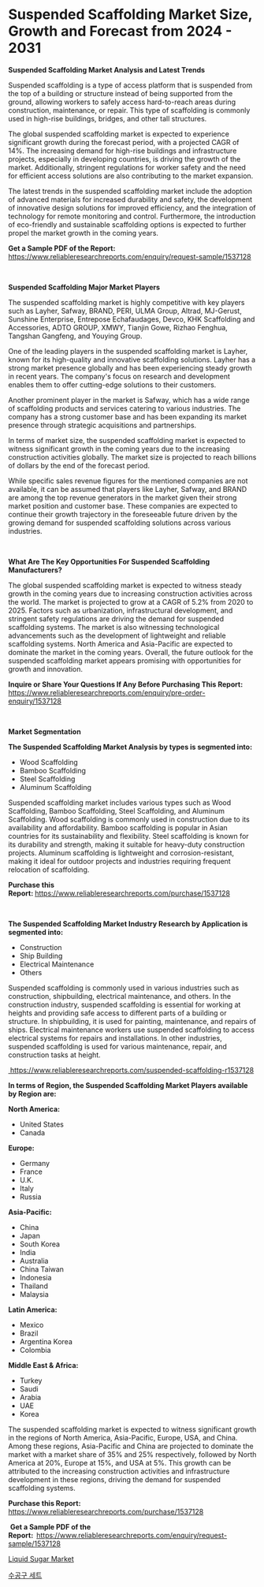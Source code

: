 <p><h1>Suspended Scaffolding Market Size, Growth and Forecast from 2024 - 2031</h1></p><p><strong>Suspended Scaffolding Market Analysis and Latest Trends</strong></p>
<p><p>Suspended scaffolding is a type of access platform that is suspended from the top of a building or structure instead of being supported from the ground, allowing workers to safely access hard-to-reach areas during construction, maintenance, or repair. This type of scaffolding is commonly used in high-rise buildings, bridges, and other tall structures.</p><p>The global suspended scaffolding market is expected to experience significant growth during the forecast period, with a projected CAGR of 14%. The increasing demand for high-rise buildings and infrastructure projects, especially in developing countries, is driving the growth of the market. Additionally, stringent regulations for worker safety and the need for efficient access solutions are also contributing to the market expansion.</p><p>The latest trends in the suspended scaffolding market include the adoption of advanced materials for increased durability and safety, the development of innovative design solutions for improved efficiency, and the integration of technology for remote monitoring and control. Furthermore, the introduction of eco-friendly and sustainable scaffolding options is expected to further propel the market growth in the coming years.</p></p>
<p><strong>Get a Sample PDF of the Report:&nbsp;</strong> <a href="https://www.reliableresearchreports.com/enquiry/request-sample/1537128">https://www.reliableresearchreports.com/enquiry/request-sample/1537128</a></p>
<p>&nbsp;</p>
<p><strong>Suspended Scaffolding Major Market Players</strong></p>
<p><p>The suspended scaffolding market is highly competitive with key players such as Layher, Safway, BRAND, PERI, ULMA Group, Altrad, MJ-Gerust, Sunshine Enterprise, Entrepose Echafaudages, Devco, KHK Scaffolding and Accessories, ADTO GROUP, XMWY, Tianjin Gowe, Rizhao Fenghua, Tangshan Gangfeng, and Youying Group. </p><p>One of the leading players in the suspended scaffolding market is Layher, known for its high-quality and innovative scaffolding solutions. Layher has a strong market presence globally and has been experiencing steady growth in recent years. The company's focus on research and development enables them to offer cutting-edge solutions to their customers.</p><p>Another prominent player in the market is Safway, which has a wide range of scaffolding products and services catering to various industries. The company has a strong customer base and has been expanding its market presence through strategic acquisitions and partnerships.</p><p>In terms of market size, the suspended scaffolding market is expected to witness significant growth in the coming years due to the increasing construction activities globally. The market size is projected to reach billions of dollars by the end of the forecast period.</p><p>While specific sales revenue figures for the mentioned companies are not available, it can be assumed that players like Layher, Safway, and BRAND are among the top revenue generators in the market given their strong market position and customer base. These companies are expected to continue their growth trajectory in the foreseeable future driven by the growing demand for suspended scaffolding solutions across various industries.</p></p>
<p>&nbsp;</p>
<p><strong>What Are The Key Opportunities For Suspended Scaffolding Manufacturers?</strong></p>
<p><p>The global suspended scaffolding market is expected to witness steady growth in the coming years due to increasing construction activities across the world. The market is projected to grow at a CAGR of 5.2% from 2020 to 2025. Factors such as urbanization, infrastructural development, and stringent safety regulations are driving the demand for suspended scaffolding systems. The market is also witnessing technological advancements such as the development of lightweight and reliable scaffolding systems. North America and Asia-Pacific are expected to dominate the market in the coming years. Overall, the future outlook for the suspended scaffolding market appears promising with opportunities for growth and innovation.</p></p>
<p><strong>Inquire or Share Your Questions If Any Before Purchasing This Report:</strong> <a href="https://www.reliableresearchreports.com/enquiry/pre-order-enquiry/1537128">https://www.reliableresearchreports.com/enquiry/pre-order-enquiry/1537128</a></p>
<p>&nbsp;</p>
<p><strong>Market Segmentation</strong></p>
<p><strong>The Suspended Scaffolding Market Analysis by types is segmented into:</strong></p>
<p><ul><li>Wood Scaffolding</li><li>Bamboo Scaffolding</li><li>Steel Scaffolding</li><li>Aluminum Scaffolding</li></ul></p>
<p><p>Suspended scaffolding market includes various types such as Wood Scaffolding, Bamboo Scaffolding, Steel Scaffolding, and Aluminum Scaffolding. Wood scaffolding is commonly used in construction due to its availability and affordability. Bamboo scaffolding is popular in Asian countries for its sustainability and flexibility. Steel scaffolding is known for its durability and strength, making it suitable for heavy-duty construction projects. Aluminum scaffolding is lightweight and corrosion-resistant, making it ideal for outdoor projects and industries requiring frequent relocation of scaffolding.</p></p>
<p><strong>Purchase this Report:&nbsp;</strong><a href="https://www.reliableresearchreports.com/purchase/1537128">https://www.reliableresearchreports.com/purchase/1537128</a></p>
<p>&nbsp;</p>
<p><strong>The Suspended Scaffolding Market Industry Research by Application is segmented into:</strong></p>
<p><ul><li>Construction</li><li>Ship Building</li><li>Electrical Maintenance</li><li>Others</li></ul></p>
<p><p>Suspended scaffolding is commonly used in various industries such as construction, shipbuilding, electrical maintenance, and others. In the construction industry, suspended scaffolding is essential for working at heights and providing safe access to different parts of a building or structure. In shipbuilding, it is used for painting, maintenance, and repairs of ships. Electrical maintenance workers use suspended scaffolding to access electrical systems for repairs and installations. In other industries, suspended scaffolding is used for various maintenance, repair, and construction tasks at height.</p></p>
<p><a href="https://www.reliableresearchreports.com/suspended-scaffolding-r1537128">&nbsp;https://www.reliableresearchreports.com/suspended-scaffolding-r1537128</a></p>
<p><strong>In terms of Region, the Suspended Scaffolding Market Players available by Region are:</strong></p>
<p>
    <p> <strong> North America: </strong>
        <ul>
            <li>United States</li>
            <li>Canada</li>
        </ul>
        </p> 
    <p> <strong> Europe: </strong>
        <ul>
            <li>Germany</li>
            <li>France</li>
            <li>U.K.</li>
            <li>Italy</li>
            <li>Russia</li>
        </ul>
        </p> 
    <p> <strong> Asia-Pacific: </strong>
        <ul>
            <li>China</li>
            <li>Japan</li>
            <li>South Korea</li>
            <li>India</li>
            <li>Australia</li>
            <li>China Taiwan</li>
            <li>Indonesia</li>
            <li>Thailand</li>
            <li>Malaysia</li>
        </ul>
        </p> 
    <p> <strong> Latin America: </strong>
        <ul>
            <li>Mexico</li>
            <li>Brazil</li>
            <li>Argentina Korea</li>
            <li>Colombia</li>
        </ul>
        </p> 
    <p> <strong> Middle East & Africa: </strong>
        <ul>
            <li>Turkey</li>
            <li>Saudi</li>
            <li>Arabia</li>
            <li>UAE</li>
            <li>Korea</li>
        </ul>
    </p>
    </p>
<p><p>The suspended scaffolding market is expected to witness significant growth in the regions of North America, Asia-Pacific, Europe, USA, and China. Among these regions, Asia-Pacific and China are projected to dominate the market with a market share of 35% and 25% respectively, followed by North America at 20%, Europe at 15%, and USA at 5%. This growth can be attributed to the increasing construction activities and infrastructure development in these regions, driving the demand for suspended scaffolding systems.</p></p>
<p><strong>Purchase this Report: </strong><a href="https://www.reliableresearchreports.com/purchase/1537128">https://www.reliableresearchreports.com/purchase/1537128</a></p>
<p>&nbsp;<strong>Get a Sample PDF of the Report:&nbsp;&nbsp;</strong><a href="https://www.reliableresearchreports.com/enquiry/request-sample/1537128">https://www.reliableresearchreports.com/enquiry/request-sample/1537128</a></p>
<p><strong></strong></p>
<p><p><a href="https://nifty-kite-d51.notion.site/Liquid-Sugar-Market-The-Key-To-Successful-Business-Strategy-Forecast-Till-2031-ef12230254714dd5a30ae3f0cf632563">Liquid Sugar Market</a></p><p><a href="https://medium.com/@cloydrenner/%EC%86%90-%EB%8F%84%EA%B5%AC-%EC%84%B8%ED%8A%B8-%EC%8B%9C%EC%9E%A5-%EB%B6%84%EC%84%9D-%EA%B8%80%EB%A1%9C%EB%B2%8C-%EC%82%B0%EC%97%85-%EC%A0%84%EB%A7%9D-%EB%B0%8F-%EC%98%88%EC%B8%A1-2024%EB%85%84%EB%B6%80%ED%84%B0-2031%EB%85%84%EA%B9%8C%EC%A7%80-c1da9dee2d05">수공구 세트</a></p></p>